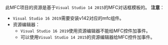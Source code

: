 此MFC项目的资源是基于`Visual Studio 14 2015`的MFC对话框模板的。
**注意**： 
   - `Visual Studio 16 2019`需要安装v142对应的mfc组件。
   - 资源编辑器：
      - `Visual Studio 16 2019`使用资源编辑器不能给MFC控件加事件。
      - 可以使用`Visual Studio 14 2015`的资源编辑器给MFC控件加事件。
